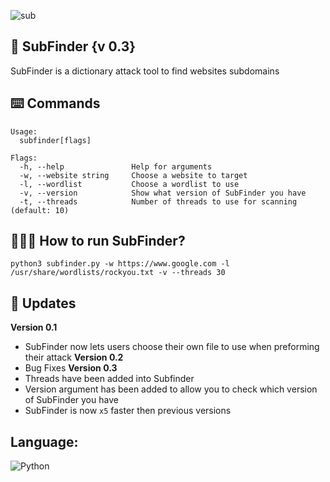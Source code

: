 ![sub](https://user-images.githubusercontent.com/72777943/194553599-f5117435-6475-46d7-a859-984ba3abf3b1.png)


## 📓 SubFinder {v 0.3}
SubFinder is a dictionary attack tool to find websites subdomains

## ⌨️ Commands
```
Usage:
  subfinder[flags]

Flags:
  -h, --help               Help for arguments
  -w, --website string     Choose a website to target
  -l, --wordlist           Choose a wordlist to use    
  -v, --version            Show what version of SubFinder you have
  -t, --threads            Number of threads to use for scanning (default: 10)
```
## 🕵🏼‍♂️ How to run SubFinder?
```
python3 subfinder.py -w https://www.google.com -l /usr/share/wordlists/rockyou.txt -v --threads 30
```
##  🔨 Updates
**Version 0.1** 
- SubFinder now lets users choose their own file to use when preforming their attack
**Version 0.2**
- Bug Fixes 
**Version 0.3**
- Threads have been added into Subfinder
- Version argument has been added to allow you to check which version of SubFinder you have
- SubFinder is now `x5` faster then previous versions 

## Language:
![Python](https://img.shields.io/badge/python-3670A0?style=for-the-badge&logo=python&logoColor=ffdd54)
